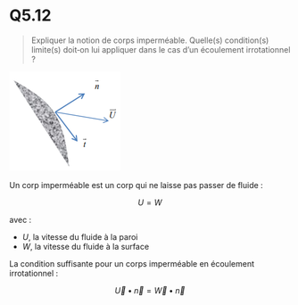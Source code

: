 # Q5.12

> Expliquer la notion de corps imperméable. Quelle(s) condition(s) limite(s) doit‐on lui appliquer dans le cas d’un écoulement irrotationnel ?

![](attachments/Pasted%20image%2020230522121643.png)

Un corp imperméable est un corp qui ne laisse pas passer de fluide :

$$U=W$$

avec :
- $U$, la vitesse du fluide à la paroi
- $W$, la vitesse du fluide à la surface

La condition suffisante pour un corps imperméable en écoulement irrotationnel :

$$\vec U \bullet \vec n = \vec W \bullet \vec n$$